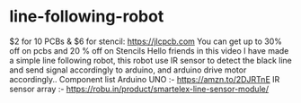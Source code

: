 # line-following-robot
$2 for 10 PCBs &amp; $6 for stencil: https://jlcpcb.com You can get up to 30% off on pcbs and 20 % off on Stencils  Hello friends in this video I have made a simple line following robot, this robot use IR sensor to detect the black line and send signal accordingly to arduino, and arduino drive motor accordingly..  Component list Arduino UNO :- https://amzn.to/2DJRTnE IR sensor array :- https://robu.in/product/smartelex-line-sensor-module/
